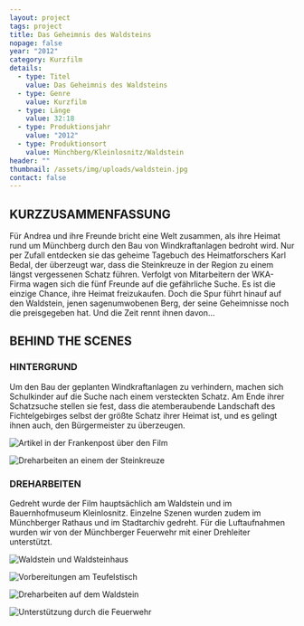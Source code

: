 ```yaml
---
layout: project
tags: project
title: Das Geheimnis des Waldsteins
nopage: false
year: "2012"
category: Kurzfilm
details:
  - type: Titel
    value: Das Geheimnis des Waldsteins
  - type: Genre
    value: Kurzfilm
  - type: Länge
    value: 32:18
  - type: Produktionsjahr
    value: "2012"
  - type: Produktionsort
    value: Münchberg/­Kleinlosnitz/­Waldstein
header: ""
thumbnail: /assets/img/uploads/waldstein.jpg
contact: false
---
```

## KURZ­ZUSAMMEN­FASSUNG

Für Andrea und ihre Freunde bricht eine Welt zusammen, als ihre Heimat rund um Münchberg durch den Bau von Windkraftanlagen bedroht wird. Nur per Zufall entdecken sie das geheime Tagebuch des Heimatforschers Karl Bedal, der überzeugt war, dass die Steinkreuze in der Region zu einem längst vergessenen Schatz führen. Verfolgt von Mitarbeitern der WKA-Firma wagen sich die fünf Freunde auf die gefährliche Suche. Es ist die einzige Chance, ihre Heimat freizukaufen. Doch die Spur führt hinauf auf den Waldstein, jenen sagenumwobenen Berg, der seine Geheimnisse noch die preisgegeben hat. Und die Zeit rennt ihnen davon…

## BEHIND THE SCENES

### HINTERGRUND

Um den Bau der geplanten Windkraftanlagen zu verhindern, machen sich Schulkinder auf die Suche nach einem versteckten Schatz. Am Ende ihrer Schatzsuche stellen sie fest, dass die atemberaubende Landschaft des Fichtelgebirges selbst der größte Schatz ihrer Heimat ist, und es gelingt ihnen auch, den Bürgermeister zu überzeugen.

![Artikel in der Frankenpost über den Film](/assets/img/uploads/waldstein1.jpg "Artikel in der Frankenpost über den Film")

![Dreharbeiten an einem der Steinkreuze](/assets/img/uploads/waldstein2.jpg "Dreharbeiten an einem der Steinkreuze")

### DREHARBEITEN

Gedreht wurde der Film hauptsächlich am Waldstein und im Bauernhofmuseum Kleinlosnitz. Einzelne Szenen wurden zudem im Münchberger Rathaus und im Stadtarchiv gedreht. Für die Luftaufnahmen wurden wir von der Münchberger Feuerwehr mit einer Drehleiter unterstützt.

![Waldstein und Waldsteinhaus](/assets/img/uploads/waldstein3.jpg "Waldstein und Waldsteinhaus")

![Vorbereitungen am Teufelstisch](/assets/img/uploads/waldstein4.jpg "Vorbereitungen am Teufelstisch")

![Dreharbeiten auf dem Waldstein](/assets/img/uploads/waldstein5.jpg "Dreharbeiten auf dem Waldstein")

![Unterstützung durch die Feuerwehr](/assets/img/uploads/waldstein6.jpg "Unterstützung durch die Feuerwehr")
